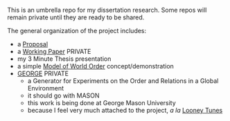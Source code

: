 This is an umbrella repo for my dissertation research. Some repos will remain private until they are ready to be shared. 


The general organization of the project includes:
* a [Proposal](https://github.com/usuallycwdillon/proposal)
* a [Working Paper](https://github.com/usuallycwdillon/workingPaper) PRIVATE
* my 3 Minute Thesis presentation
* a simple [Model of World Order](https://github.com/usuallycwdillon/proposal/blob/master/worldOrder.nlogo) concept/demonstration 
* [GEORGE](https://github.com/usuallycwdillon/george) PRIVATE
  - a Generator for Experiments on the Order and Relations in a Global Environment
  - it should go with MASON
  - this work is being done at George Mason University
  - because I feel very much attached to the project, _a la_ [Looney Tunes](https://youtu.be/ArNz8U7tgU4?t=10)
 